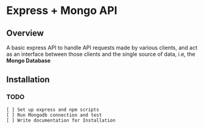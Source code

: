 # Express + Mongo API

## Overview

A basic express API to handle API requests made by various clients, and act as an interface between those clients and the single source of data, i.e, the **Mongo Database**

## Installation

### TODO

    [ ] Set up express and npm scripts
    [ ] Run Mongodb connection and test
    [ ] Write documentation for Installation
